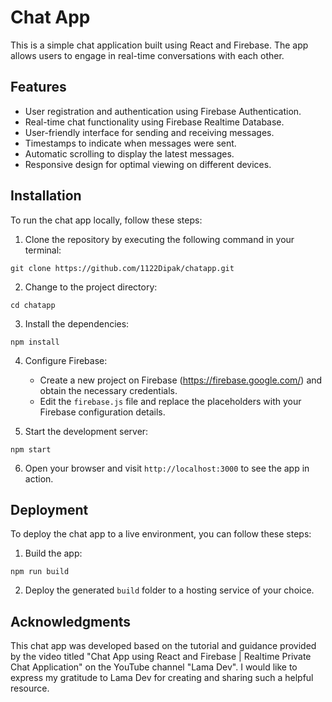 # Chat App

This is a simple chat application built using React and Firebase. The app allows users to engage in real-time conversations with each other.

## Features

- User registration and authentication using Firebase Authentication.
- Real-time chat functionality using Firebase Realtime Database.
- User-friendly interface for sending and receiving messages.
- Timestamps to indicate when messages were sent.
- Automatic scrolling to display the latest messages.
- Responsive design for optimal viewing on different devices.

## Installation

To run the chat app locally, follow these steps:

1. Clone the repository by executing the following command in your terminal:

```
git clone https://github.com/1122Dipak/chatapp.git
```

2. Change to the project directory:

```
cd chatapp
```

3. Install the dependencies:

```
npm install
```

4. Configure Firebase:
   - Create a new project on Firebase (https://firebase.google.com/) and obtain the necessary credentials.
   - Edit the `firebase.js` file and replace the placeholders with your Firebase configuration details.

5. Start the development server:

```
npm start
```

6. Open your browser and visit `http://localhost:3000` to see the app in action.

## Deployment

To deploy the chat app to a live environment, you can follow these steps:

1. Build the app:

```
npm run build
```

2. Deploy the generated `build` folder to a hosting service of your choice.

## Acknowledgments

This chat app was developed based on the tutorial and guidance provided by the video titled "Chat App using React and Firebase | Realtime Private Chat Application" on the YouTube channel "Lama Dev". I would like to express my gratitude to Lama Dev for creating and sharing such a helpful resource.
